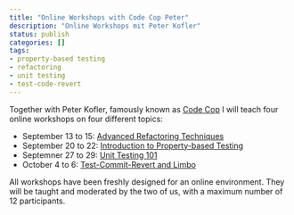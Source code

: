 ```yaml
---
title: "Online Workshops with Code Cop Peter"
description: "Online Workshops mit Peter Kofler"
status: publish
categories: []
tags:
- property-based testing
- refactoring
- unit testing
- test-code-revert
---
```


Together with Peter Kofler, famously known as [Code Cop](http://blog.code-cop.org/) 
I will teach four online workshops on four different topics:

- September 13 to 15: [Advanced Refactoring Techniques](https://blog.code-cop.org/p/workshop-advanced-refactoring-techniques.html)
- September 20 to 22: [Introduction to Property-based Testing](https://blog.code-cop.org/p/workshop-introduction-to-property-based.html)
- Septemner 27 to 29: [Unit Testing 101](https://blog.code-cop.org/p/workshop-unit-testing-101.html)
- October 4 to 6: [Test-Commit-Revert and Limbo](https://blog.code-cop.org/p/workshop-test-commit-revert-and-limbo.html)

All workshops have been freshly designed for an online environment. 
They will be taught and moderated by the two of us, with a maximum number of 12 participants.
